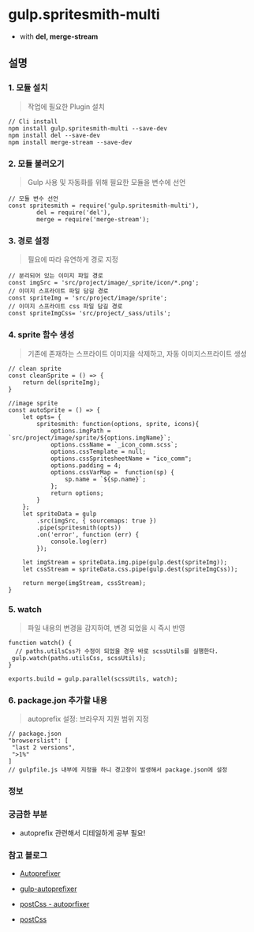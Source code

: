 # gulp.spritesmith-multi

- with **del, merge-stream**

## 설명

### 1. 모듈 설치

> 작업에 필요한 Plugin 설치 

```
// Cli install
npm install gulp.spritesmith-multi --save-dev
npm install del --save-dev
npm install merge-stream --save-dev
```

### 2. 모듈 불러오기

> Gulp 사용 및 자동화를 위해 필요한 모듈을 변수에 선언

```
// 모듈 변수 선언
const spritesmith = require('gulp.spritesmith-multi'),
	    del = require('del'),
	    merge = require('merge-stream');
```

### 3. 경로 설정

> 필요에 따라 유연하게 경로 지정

```
// 분리되어 있는 이미지 파일 경로
const imgSrc = 'src/project/image/_sprite/icon/*.png';
// 이미지 스프라이트 파일 담길 경로
const spriteImg = 'src/project/image/sprite';
// 이미지 스프라이트 css 파일 담길 경로
const spriteImgCss= 'src/project/_sass/utils';
```

### 4. sprite 함수 생성

> 기존에 존재하는 스프라이트 이미지을 삭제하고, 자동 이미지스프라이트 생성

```
// clean sprite
const cleanSprite = () => {
	return del(spriteImg);
}

//image sprite
const autoSprite = () => {
	let opts= {
		spritesmith: function(options, sprite, icons){
			options.imgPath =  `src/project/image/sprite/${options.imgName}`;
			options.cssName = `_icon_comm.scss`;
			options.cssTemplate = null;
			options.cssSpritesheetName = "ico_comm";
			options.padding = 4;
			options.cssVarMap =  function(sp) {
				sp.name = `${sp.name}`;
			};
			return options;
		}
	};
	let spriteData = gulp
		.src(imgSrc, { sourcemaps: true })
		.pipe(spritesmith(opts))
		.on('error', function (err) {
			console.log(err)
		});

	let imgStream = spriteData.img.pipe(gulp.dest(spriteImg));
	let cssStream = spriteData.css.pipe(gulp.dest(spriteImgCss));
 
	return merge(imgStream, cssStream);
}
```

### 5. watch

> 파일 내용의 변경을 감지하여, 변경 되었을 시 즉시 반영

```
function watch() {
  // paths.utilsCss가 수정이 되었을 경우 바로 scssUtils를 실행한다.
 gulp.watch(paths.utilsCss, scssUtils);
}
  
exports.build = gulp.parallel(scssUtils, watch);

```

### 6. package.jon 추가할 내용

> autoprefix 설정: 브라우저 지원 범위 지정

```
// package.json
"browserslist": [
 "last 2 versions",
 ">1%"
]
// gulpfile.js 내부에 지정을 하니 경고창이 발생해서 package.json에 설정
```

### 정보

### 궁금한 부분 

- autoprefix 관련해서 디테일하게 공부 필요!


### 참고 블로그

- [Autoprefixer](https://evilmartians.com/chronicles/autoprefixer-7-browserslist-2-released)

- [gulp-autoprefixer](https://www.npmjs.com/package/gulp-autoprefixer)

- [postCss - autoprfixer](https://medium.com/jung-han/postcss-%ED%86%A0%EC%8A%A4%ED%8A%B8%ED%8C%8C%EC%9D%BC-%EC%A0%81%EC%9A%A9%EA%B8%B0-86cd33ba6aa9)

- [postCss](https://medium.com/@FourwingsY/postcss-%EC%86%8C%EA%B0%9C-727310aa6505)